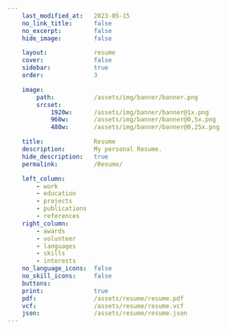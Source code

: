 ```yaml
---
	last_modified_at:	2023-05-15
	no_link_title:		false
	no_excerpt:			false
	hide_image:			false

	layout:				resume
	cover:				false
	sidebar:			true
	order:				3

	image:
		path:			/assets/img/banner/banner.png
		srcset:
			1920w:		/assets/img/banner/banner@1x.png
			960w:		/assets/img/banner/banner@0,5x.png
			480w:		/assets/img/banner/banner@0,25x.png

	title:				Resume
	description:		My personal Resume.
	hide_description:	true
	permalink:			/Resume/

	left_column:
		- work
		- education
		- projects
		- publications
		- references
	right_column:
		- awards
		- volunteer
		- languages
		- skills
		- interests
	no_language_icons:	false
	no_skill_icons:		false
	buttons:
	print:				true
	pdf:				/assets/resume/resume.pdf
	vcf:				/assets/resume/resume.vcf
	json:				/assets/resume/resume.json
---
```

